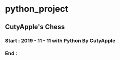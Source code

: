 # python_project
## CutyApple's Chess

### Start : 2019 - 11 - 11 with Python By CutyApple
### End : 
